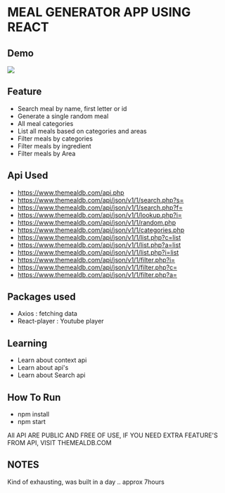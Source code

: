 # MEAL GENERATOR APP USING REACT

## Demo

![](screen-capture.gif)

## Feature

- Search meal by name, first letter or id
- Generate a single random meal
- All meal categories
- List all meals based on categories and areas
- Filter meals by categories
- Filter meals by ingredient
- Filter meals by Area

## Api Used

- https://www.themealdb.com/api.php
- https://www.themealdb.com/api/json/v1/1/search.php?s=
- https://www.themealdb.com/api/json/v1/1/search.php?f=
- https://www.themealdb.com/api/json/v1/1/lookup.php?i=
- https://www.themealdb.com/api/json/v1/1/random.php
- https://www.themealdb.com/api/json/v1/1/categories.php
- https://www.themealdb.com/api/json/v1/1/list.php?c=list
- https://www.themealdb.com/api/json/v1/1/list.php?a=list
- https://www.themealdb.com/api/json/v1/1/list.php?i=list
- https://www.themealdb.com/api/json/v1/1/filter.php?i=
- https://www.themealdb.com/api/json/v1/1/filter.php?c=
- https://www.themealdb.com/api/json/v1/1/filter.php?a=

## Packages used

- Axios : fetching data 
- React-player : Youtube player

## Learning

- Learn about context api
- Learn about api's
- Learn about Search api

## How To Run

- npm install
- npm start

All API ARE PUBLIC AND FREE OF USE, IF YOU NEED EXTRA FEATURE'S FROM API, VISIT THEMEALDB.COM

## NOTES

Kind of exhausting, was built in a day .. approx 7hours
